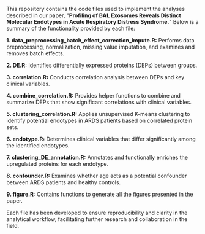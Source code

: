 This repository contains the code files used to implement the analyses described in our paper, "**Profiling of BAL Exosomes Reveals Distinct Molecular Endotypes in Acute Respiratory Distress Syndrome.**" Below is a summary of the functionality provided by each file:

**1. **data_preprocessing_batch_effect_correction_impute.R:****
Performs data preprocessing, normalization, missing value imputation, and examines and removes batch effects.

**2. **DE.R:****
Identifies differentially expressed proteins (DEPs) between groups.

**3. **correlation.R:****
Conducts correlation analysis between DEPs and key clinical variables.

**4. **combine_correlation.R:****
Provides helper functions to combine and summarize DEPs that show significant correlations with clinical variables.

**5. clustering_correlation.R:**
Applies unsupervised K-means clustering to identify potential endotypes in ARDS patients based on correlated protein sets.

**6. endotype.R:**
Determines clinical variables that differ significantly among the identified endotypes.

**7. clustering_DE_annotation.R:**
Annotates and functionally enriches the upregulated proteins for each endotype.

**8. confounder.R:**
Examines whether age acts as a potential confounder between ARDS patients and healthy controls.

**9. figure.R:**
Contains functions to generate all the figures presented in the paper.

Each file has been developed to ensure reproducibility and clarity in the analytical workflow, facilitating further research and collaboration in the field.
